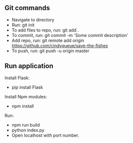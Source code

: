 ## Git commands
* Navigate to directory
* Run: git init
* To add files to repo, run: git add .
* To commit, run: git commit -m 'Some commit description'
* Add repo, run: git remote add origin https://github.com/cindyqueue/save-the-fishes
* To push, run: git push -u origin master

## Run application

Install Flask:
* pip install Flask

Install Npm modules:
* npm install

Run:
* npm run build
* python index.py
* Open localhost with port number.
